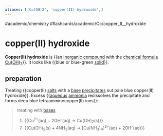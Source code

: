 ```yaml
---
aliases: ['Cu(OH)2', 'copper(II) hydroxide',]
---
```


#academic/chemistry #flashcards/academic/Cc/copper_II__hydroxide

# copper(II) hydroxide

__Copper(II) hydroxide__ is {{an [inorganic compound](inorganic%20compound.md) with the [chemical formula](chemical%20formula.md) [Cu](copper.md)([OH](hydroxide.md))<sub>2</sub>}}. It looks like {{blue or blue-green [solid](solid.md)}}.

## preparation

Treating {{copper(II) [salts](salt%20(chemistry).md) with a [base](base%20(chemistry).md) [precipitates](precipitate.md) out pale blue copper(II) hydroxide}}. Excess {{[aqueous](aqueous%20solution.md) [ammonia](ammonia.md) redissolves the precipitate and forms deep blue tetraamminecopper(II) ions}}:

> treating with [bases](base%20(chemistry).md)
> 1. {{Cu<sup>2+</sup>(aq) + 2OH<sup>-</sup>(aq) → Cu(OH)<sub>2</sub>(s)}}
> 2. {{Cu(OH)<sub>2</sub>(s) + 4NH<sub>3</sub>(aq) → \[Cu(NH<sub>3</sub>)<sub>4</sub>\]<sup>2+</sup>(aq) + 2OH<sup>-</sup>(aq)}}
